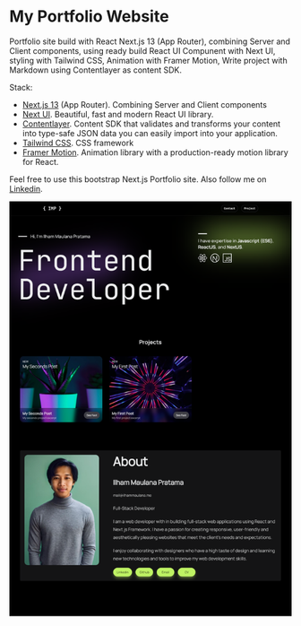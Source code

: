 # My Portfolio Website

Portfolio site build with React Next.js 13 (App Router), combining Server and Client components, using ready build React UI Compunent with Next UI, styling with Tailwind CSS,  Animation with Framer Motion, Write project with Markdown using Contentlayer as content SDK.

Stack:

- [Next.js 13](https://nextjs.org) (App Router). Combining Server and Client components
- [Next UI](https://nextui.org). Beautiful, fast and modern React UI library.
- [Contentlayer](https://contentlayer.dev). Content SDK that validates and transforms your content into type-safe JSON data you can easily import into your application.
- [Tailwind CSS](https://tailwindcss.com). CSS framework
- [Framer Motion](https://www.framer.com). Animation library with a production-ready motion library for React.

Feel free to use this bootstrap Next.js Portfolio site. Also follow me on [Linkedin](linkedin.com/in/ilhammp).

![Website Screenshoot](portfolio-ss.png)

